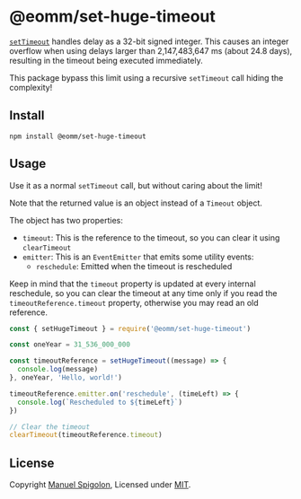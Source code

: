 # @eomm/set-huge-timeout

[`setTimeout`](https://devdocs.io/dom/settimeout#reasons_for_delays_longer_than_specified) handles
delay as a 32-bit signed integer. This causes an integer overflow when using delays larger
than 2,147,483,647 ms (about 24.8 days), resulting in the timeout being executed immediately.

This package bypass this limit using a recursive `setTimeout` call hiding the complexity!

## Install

```
npm install @eomm/set-huge-timeout
```

## Usage

Use it as a normal `setTimeout` call, but without caring about the limit!

Note that the returned value is an object instead of a `Timeout` object.

The object has two properties:

- `timeout`: This is the reference to the timeout, so you can clear it using `clearTimeout`
- `emitter`: This is an `EventEmitter` that emits some utility events:
  - `reschedule`: Emitted when the timeout is rescheduled

Keep in mind that the `timeout` property is updated at every internal reschedule, so you can
clear the timeout at any time only if you read the `timeoutReference.timeout` property, otherwise
you may read an old reference.

```js
const { setHugeTimeout } = require('@eomm/set-huge-timeout')

const oneYear = 31_536_000_000

const timeoutReference = setHugeTimeout((message) => {
  console.log(message)
}, oneYear, 'Hello, world!')

timeoutReference.emitter.on('reschedule', (timeLeft) => {
  console.log(`Rescheduled to ${timeLeft}`)
})

// Clear the timeout
clearTimeout(timeoutReference.timeout)
```


## License

Copyright [Manuel Spigolon](https://github.com/Eomm), Licensed under [MIT](./LICENSE).
